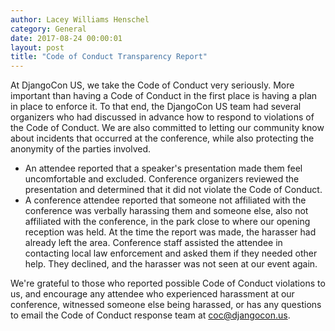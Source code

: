 ```yaml
---
author: Lacey Williams Henschel
category: General
date: 2017-08-24 00:00:01
layout: post
title: "Code of Conduct Transparency Report"
---
```


At DjangoCon US, we take the Code of Conduct very seriously. More important than having a Code of Conduct in the first place is having a plan in place to enforce it. To that end, the DjangoCon US team had several organizers who had discussed in advance how to respond to violations of the Code of Conduct. We are also committed to letting our community know about incidents that occurred at the conference, while also protecting the anonymity of the parties involved.  

- An attendee reported that a speaker's presentation made them feel uncomfortable and excluded. Conference organizers reviewed the presentation and determined that it did not violate the Code of Conduct. 
- A conference attendee reported that someone not affiliated with the conference was verbally harassing them and someone else, also not affiliated with the conference, in the park close to where our opening reception was held. At the time the report was made, the harasser had already left the area. Conference staff assisted the attendee in contacting local law enforcement and asked them if they needed other help. They declined, and the harasser was not seen at our event again. 

We're grateful to those who reported possible Code of Conduct violations to us, and encourage any attendee who experienced harassment at our conference, witnessed someone else being harassed, or has any questions to email the Code of Conduct response team at coc@djangocon.us. 
